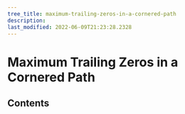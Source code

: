```yaml
---
tree_title: maximum-trailing-zeros-in-a-cornered-path
description: 
last_modified: 2022-06-09T21:23:28.2328
---
```


# Maximum Trailing Zeros in a Cornered Path

## Contents
